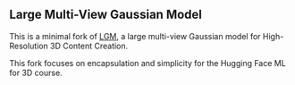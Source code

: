 ## Large Multi-View Gaussian Model

This is a minimal fork of [LGM](https://github.com/3DTopia/LGM), a large multi-view Gaussian model for High-Resolution 3D Content Creation.

This fork focuses on encapsulation and simplicity for the Hugging Face ML for 3D course.
